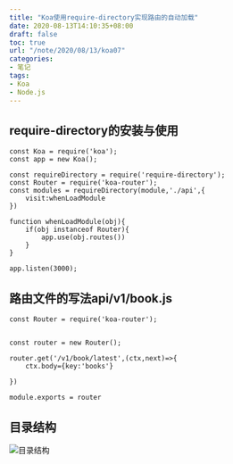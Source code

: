 ```yaml
---
title: "Koa使用require-directory实现路由的自动加载"
date: 2020-08-13T14:10:35+08:00
draft: false
toc: true
url: "/note/2020/08/13/koa07"
categories: 
- 笔记
tags: 
- Koa
- Node.js
---
```

## require-directory的安装与使用
```
const Koa = require('koa');
const app = new Koa();

const requireDirectory = require('require-directory');
const Router = require('koa-router');
const modules = requireDirectory(module,'./api',{
    visit:whenLoadModule
})

function whenLoadModule(obj){
    if(obj instanceof Router){
        app.use(obj.routes())
    }
}

app.listen(3000);
```
## 路由文件的写法api/v1/book.js
```
const Router = require('koa-router');


const router = new Router();

router.get('/v1/book/latest',(ctx,next)=>{
    ctx.body={key:'books'}
    
})

module.exports = router
```
## 目录结构
![目录结构](/images/note/202008131416.png)

